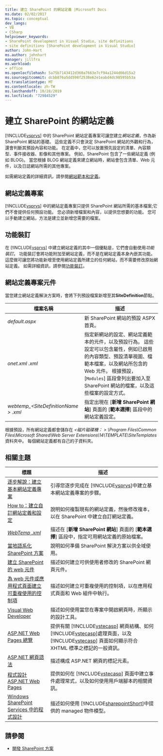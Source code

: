 ```yaml
---
title: 建立 SharePoint 的網站定義 |Microsoft Docs
ms.date: 02/02/2017
ms.topic: conceptual
dev_langs:
- VB
- CSharp
helpviewer_keywords:
- SharePoint development in Visual Studio, site definitions
- site definitions [SharePoint development in Visual Studio]
author: John-Hart
ms.author: johnhart
manager: jillfra
ms.workload:
- office
ms.openlocfilehash: 5a75b7143412d360a7663e7cf94a1244d66d15a2
ms.sourcegitcommit: dcbb876a5dd598f2538e62e1eabd4dc98595b53a
ms.translationtype: MT
ms.contentlocale: zh-TW
ms.lasthandoff: 10/28/2019
ms.locfileid: "72984529"
---
```

# <a name="create-site-definitions-for-sharepoint"></a>建立 SharePoint 的網站定義
  [!INCLUDE[vsprvs](../sharepoint/includes/vsprvs-md.md)] 中的 SharePoint 網站定義專案可讓您建立*網站定義*，作為新 SharePoint 網站的基礎。 這些定義不只會決定 SharePoint 網站的外觀和行為，還會判斷其預設內容和功能。 在定義中，您可以放置預先設定的清單、內容類型、事件接收器、影像和其他專案。 例如，SharePoint 包含了一些網站定義 (例如 BLOG)。 當您根據 BLOG 網站定義來建立網站時，網站會包含清單、Web 元件，以及日誌網站所需的其他專案。

 如需網站定義的詳細資訊，請參閱[網站範本和定義](/previous-versions/office/developer/sharepoint-2010/ms434313(v=office.14))。

## <a name="site-definition-projects"></a>網站定義專案
 [!INCLUDE[vsprvs](../sharepoint/includes/vsprvs-md.md)] 中的網站定義專案只提供 SharePoint 網站所需的基本檔案;它們不會提供任何預設功能。 您必須新增檔案和內容，以提供您想要的功能。 您可以手動建立網站，方法是建立並新增您需要的檔案。

## <a name="feature-stapling"></a>功能裝訂
 在 [!INCLUDE[vsprvs](../sharepoint/includes/vsprvs-md.md)] 中建立網站定義的其中一個優點是，它們會自動使用*功能裝訂*。 功能裝訂會將功能附加至網站定義，而不是在網站定義本身內嵌其功能。 這麼做可讓您將功能新增至使用網站定義所建立的任何網站，而不需要修改原始網站定義。 如需詳細資訊，請參閱[功能裝訂](/previous-versions/office/developer/sharepoint-2007/bb861862(v=office.12))。

## <a name="site-definition-project-components"></a>網站定義專案元件
 當您建立網站定義解決方案時，會將下列預設檔案新增至其**SiteDefinition**節點。

|檔案名稱|描述|
|---------------|-----------------|
|*default.aspx*|新 SharePoint 網站的預設 ASPX 首頁。|
|*onet.xml .xml*|指定新網站的設定、網站定義範本的元件，以及預設行為。 這些設定可以包含屬性，例如已啟用的內容類型、預設清單視圖、檔範本檔案，以及網站所包含的 Web 元件。 根據預設，[`Modules`] 區段會列出要加入至 SharePoint 網站的檔案，以及這些檔案的設定方式。|
|*webtemp_\<SiteDefinitionName > .xml*|指定出現在 [**新增 SharePoint 網站**] 頁面的 [**範本選擇**] 區段中的網站定義設定。|

 根據預設，所有網站定義都會儲存在 *\<磁片磁碟機： > \Program Files\Common Files\Microsoft Shared\Web Server Extensions\14\TEMPLATE\SiteTemplates*資料夾中。 每個網站定義都有自己的子資料夾。

## <a name="related-topics"></a>相關主題

|標題|描述|
|-----------|-----------------|
|[逐步解說：建立基本網站定義專案](../sharepoint/walkthrough-create-a-basic-site-definition-project.md)|引導您逐步完成在 [!INCLUDE[vsprvs](../sharepoint/includes/vsprvs-md.md)]中建立基本網站定義專案的步驟。|
|[How to：建立自訂網站定義和設定](/previous-versions/office/developer/sharepoint-2010/ms454677(v=office.14))|說明如何複製現有的網站定義，然後修改複本，以在 SharePoint 中建立自訂網站定義。|
|[*WebTemp .xml*](/previous-versions/office/developer/sharepoint-2010/ms447717(v=office.14))|描述在 [**新增 SharePoint 網站**] 頁面的 [**範本選擇**] 區段中，指定可用網站定義的原始檔案。|
|[當地語系化 SharePoint 方案](../sharepoint/localizing-sharepoint-solutions.md)|說明如何準備 SharePoint 解決方案以供全域使用。|
|[建立 SharePoint 的 web 元件](../sharepoint/creating-web-parts-for-sharepoint.md)|描述如何建立可供使用者修改的 SharePoint 網頁元件。|
|[為 web 元件或應用程式頁面建立可重複使用的控制項](../sharepoint/creating-reusable-controls-for-web-parts-or-application-pages.md)|描述如何建立可重複使用的控制項，以在應用程式頁面和 Web 組件中執行。|
|[Visual Web Developer](/previous-versions/visualstudio/visual-studio-2010/ms178093(v=vs.100))|描述如何使用當您在專案中開啟網頁時，所顯示的設計工具。|
|[ASP.NET Web Pages 總覽](/previous-versions/aspnet/428509ah(v=vs.100))|提供有關 [!INCLUDE[vstecasp](../sharepoint/includes/vstecasp-md.md)] 網頁結構、如何 [!INCLUDE[vstecasp](../sharepoint/includes/vstecasp-md.md)]處理頁面，以及 [!INCLUDE[vstecasp](../sharepoint/includes/vstecasp-md.md)] 頁面如何顯示符合 XHTML 標準之標記的一般資訊。|
|[ASP.NET 網頁語法](/previous-versions/aspnet/k33801s3(v=vs.100))|描述構成 ASP.NET 網頁的標記元素。|
|[程式設計 ASP.NET Web Pages](/previous-versions/aspnet/0yt4zca8(v=vs.100))|提供如何在 [!INCLUDE[vstecasp](../sharepoint/includes/vstecasp-md.md)] 頁面中建立事件處理常式，以及如何使用用戶端腳本的相關資訊。|
|[Windows SharePoint Services 中的程式設計](/previous-versions/office/developer/sharepoint-services/ms430674(v=office.12))|描述如何使用 [!INCLUDE[sharepointShort](../sharepoint/includes/sharepointshort-md.md)]中提供的 managed 物件模型。|

## <a name="see-also"></a>請參閱
- [開發 SharePoint 方案](../sharepoint/developing-sharepoint-solutions.md)
